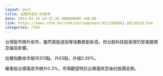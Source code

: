 ```yaml
---
layout: post
title: 台股升近0.4%收市
date: 2021-03-16 14:37:28.000000000 +08:00
link: https://news.rthk.hk/rthk/ch/component/k2/1580861-20210316.htm
categories: rthk
---
```


台灣股市微升收市，雖然美股道指等指數都創新高，但台股科技股表現仍受美國債息偏高影響。

加權指數收市報16313點，升63點，升幅0.39%。

權重股台積電收市微升0.3%，市場觀望明日台積電除息後的股價走勢。
